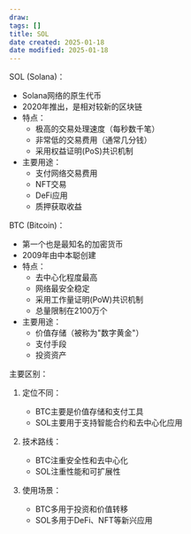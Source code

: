 ```yaml
---
draw:
tags: []
title: SOL
date created: 2025-01-18
date modified: 2025-01-18
---
```


SOL (Solana)：

- Solana网络的原生代币
- 2020年推出，是相对较新的区块链
- 特点：
  - 极高的交易处理速度（每秒数千笔）
  - 非常低的交易费用（通常几分钱）
  - 采用权益证明(PoS)共识机制
- 主要用途：
  - 支付网络交易费用
  - NFT交易
  - DeFi应用
  - 质押获取收益

BTC (Bitcoin)：

- 第一个也是最知名的加密货币
- 2009年由中本聪创建
- 特点：
  - 去中心化程度最高
  - 网络最安全稳定
  - 采用工作量证明(PoW)共识机制
  - 总量限制在2100万个
- 主要用途：
  - 价值存储（被称为"数字黄金"）
  - 支付手段
  - 投资资产

主要区别：

1. 定位不同：
   - BTC主要是价值存储和支付工具
   - SOL主要用于支持智能合约和去中心化应用

2. 技术路线：
   - BTC注重安全性和去中心化
   - SOL注重性能和可扩展性

3. 使用场景：
   - BTC多用于投资和价值转移
   - SOL多用于DeFi、NFT等新兴应用
